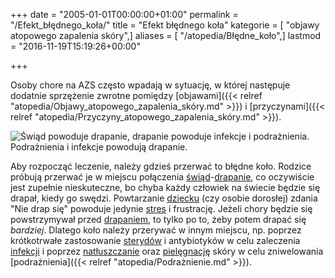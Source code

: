 +++
date = "2005-01-01T00:00:00+01:00"
permalink = "/Efekt_błędnego_koła/"
title = "Efekt błędnego koła"
kategorie = [ "objawy atopowego zapalenia skóry",]
aliases = [ "/atopedia/Błędne_koło",]
lastmod = "2016-11-19T15:19:26+00:00"

+++

Osoby chore na AZS często wpadają w sytuację, w której następuje dodatnie
sprzężenie zwrotne pomiędzy
[objawami]({{< relref "atopedia/Objawy_atopowego_zapalenia_skóry.md" >}}) i
[przyczynami]({{< relref "atopedia/Przyczyny_atopowego_zapalenia_skóry.md" >}}).

![Świąd powoduje drapanie, drapanie powoduje infekcje i podrażnienia. Podrażnienia i infekcje powodują drapanie.](/images/BledneKoloAZS.png "Efekt błędnego koła")

Aby rozpocząć leczenie, należy gdzieś przerwać to błędne koło. Rodzice próbują
przerwać je w miejscu połączenia
[świąd](/atopedia/Świąd)-[drapanie](/atopedia/Drapanie), co oczywiście jest
zupełnie nieskuteczne, bo chyba każdy człowiek na świecie będzie się drapał,
kiedy go swędzi. Powtarzanie [dziecku](/atopedia/Dzieci) (czy osobie dorosłej)
zdania "Nie drap się" powoduje jedynie
[stres](/atopedia/Stres_powodowany_przez_atopowe_zapalenie_skóry) i frustrację.
Jeżeli chory będzie się powstrzymywał przed [drapaniem](/atopedia/Drapanie), to
tylko po to, żeby potem drapać się *bardziej*. Dlatego koło należy przerywać w
innym miejscu, np. poprzez krótkotrwałe zastosowanie
[sterydów](/atopedia/Kortykosterydy) i antybiotyków w celu zaleczenia
[infekcji](/atopedia/Infekcja_skóry) i poprzez
[natłuszczanie](/atopedia/Natłuszczanie) oraz
[pielęgnację](/atopedia/Pielęgnacja) skóry w celu zniwelowania
[podrażnienia]({{< relref "atopedia/Podrażnienie.md" >}}).
